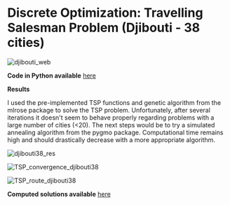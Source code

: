 # Discrete Optimization: Travelling Salesman Problem (Djibouti - 38 cities)


![djibouti_web](https://github.com/lisakoppe/DSTI-Metaheuristics_Optimization/blob/master/01-TSP_Djibouti/Screenshots/djibouti_web.png)

**Code in Python available** [here](https://github.com/lisakoppe/DSTI-Metaheuristics_Optimization/blob/master/01-TSP_Djibouti/TSP_Djibouti.py)

**Results**

I used the pre-implemented TSP functions and genetic algorithm from the mlrose package to solve the TSP problem. Unfortunately, after several iterations it doesn't seem to behave properly regarding problems with a large number of cities (<20). The next steps would be to try a simulated annealing algorithm from the pygmo package. Computational time remains high and should drastically decrease with a more appropriate algorithm.

![djibouti38_res](https://github.com/lisakoppe/DSTI-Metaheuristics_Optimization/blob/master/01-TSP_Djibouti/Screenshots/djibouti38_res.png)

![TSP_convergence_djibouti38](https://github.com/lisakoppe/DSTI-Metaheuristics_Optimization/blob/master/01-TSP_Djibouti/Screenshots/TSP_convergence_djibouti38.png)

![TSP_route_djibouti38](https://github.com/lisakoppe/DSTI-Metaheuristics_Optimization/blob/master/01-TSP_Djibouti/Screenshots/TSP_route_djibouti38.png)

**Computed solutions available** [here](https://github.com/lisakoppe/DSTI-Metaheuristics_Optimization/blob/master/01-TSP_Djibouti/Djibouti38_sol.csv)
